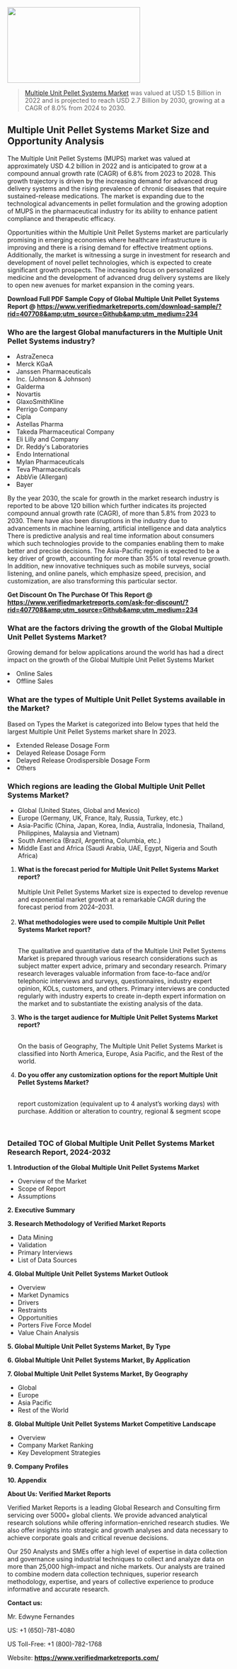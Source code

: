 <img src="https://ffe5etoiles.com/wp-content/uploads/2024/12/MST1-300x171.png" alt="" width="300" height="171" class="alignnone size-medium wp-image-20088" /><blockquote><p><p><a href="https://www.verifiedmarketreports.com/download-sample/?rid=407708&utm_source=Github&utm_medium=234" target="_blank">Multiple Unit Pellet Systems Market</a> was valued at USD 1.5 Billion in 2022 and is projected to reach USD 2.7 Billion by 2030, growing at a CAGR of 8.0% from 2024 to 2030.</p></blockquote><p><h2>Multiple Unit Pellet Systems Market Size and Opportunity Analysis</h2><p>The Multiple Unit Pellet Systems (MUPS) market was valued at approximately USD 4.2 billion in 2022 and is anticipated to grow at a compound annual growth rate (CAGR) of 6.8% from 2023 to 2028. This growth trajectory is driven by the increasing demand for advanced drug delivery systems and the rising prevalence of chronic diseases that require sustained-release medications. The market is expanding due to the technological advancements in pellet formulation and the growing adoption of MUPS in the pharmaceutical industry for its ability to enhance patient compliance and therapeutic efficacy.</p><p>Opportunities within the Multiple Unit Pellet Systems market are particularly promising in emerging economies where healthcare infrastructure is improving and there is a rising demand for effective treatment options. Additionally, the market is witnessing a surge in investment for research and development of novel pellet technologies, which is expected to create significant growth prospects. The increasing focus on personalized medicine and the development of advanced drug delivery systems are likely to open new avenues for market expansion in the coming years.</p></p><p class=""><strong>Download Full PDF Sample Copy of Global Multiple Unit Pellet Systems Report @ <a href="https://www.verifiedmarketreports.com/download-sample/?rid=407708&amp;utm_source=Github&amp;utm_medium=234" target="_blank">https://www.verifiedmarketreports.com/download-sample/?rid=407708&amp;utm_source=Github&amp;utm_medium=234</a></strong></p><h3 id="" class="">Who are the largest Global manufacturers in the Multiple Unit Pellet Systems industry?</h3><p><li>AstraZeneca</li><li> Merck KGaA</li><li> Janssen Pharmaceuticals</li><li> Inc. (Johnson & Johnson)</li><li> Galderma</li><li> Novartis</li><li> GlaxoSmithKline</li><li> Perrigo Company</li><li> Cipla</li><li> Astellas Pharma</li><li> Takeda Pharmaceutical Company</li><li> Eli Lilly and Company</li><li> Dr. Reddy's Laboratories</li><li> Endo International</li><li> Mylan Pharmaceuticals</li><li> Teva Pharmaceuticals</li><li> AbbVie (Allergan)</li><li> Bayer</li></p><div class=""><div class="" dir="" data-message-author-role="" data-message-id="" data-message-model-slug=""><div class=""><div class=""><div class=""><div class="" dir="" data-message-author-role="" data-message-id="" data-message-model-slug=""><div class=""><div class=""><p>By the year 2030, the scale for growth in the market research industry is reported to be above 120 billion which further indicates its projected compound annual growth rate (CAGR), of more than 5.8% from 2023 to 2030. There have also been disruptions in the industry due to advancements in machine learning, artificial intelligence and data analytics There is predictive analysis and real time information about consumers which such technologies provide to the companies enabling them to make better and precise decisions. The Asia-Pacific region is expected to be a key driver of growth, accounting for more than 35% of total revenue growth. In addition, new innovative techniques such as mobile surveys, social listening, and online panels, which emphasize speed, precision, and customization, are also transforming this particular sector.</p><p><strong>Get Discount On The Purchase Of This Report @&nbsp; <a href="https://www.verifiedmarketreports.com/ask-for-discount/?rid=407708&amp;utm_source=Github&amp;utm_medium=234" target="_blank">https://www.verifiedmarketreports.com/ask-for-discount/?rid=407708&amp;utm_source=Github&amp;utm_medium=234</a></strong></p></div></div></div></div></div></div></div></div><h3 id="" class="">What are the factors driving the growth of the Global Multiple Unit Pellet Systems Market?</h3><p id="" class="">Growing demand for below applications around the world has had a direct impact on the growth of the Global Multiple Unit Pellet Systems Market</p><p id="" class=""><li>Online Sales</li><li> Offline Sales</li></p><h3 id="" class="">What are the types of Multiple Unit Pellet Systems available in the Market?</h3><p id="" class="">Based on Types the Market is categorized into Below types that held the largest Multiple Unit Pellet Systems market share In 2023.</p><p id="" class=""><li>Extended Release Dosage Form</li><li> Delayed Release Dosage Form</li><li> Delayed Release Orodispersible Dosage Form</li><li> Others</li></p><h3 id="" class="">Which regions are leading the Global Multiple Unit Pellet Systems Market?</h3><ul><li>Global (United States, Global and Mexico)</li><li>Europe (Germany, UK, France, Italy, Russia, Turkey, etc.)</li><li>Asia-Pacific (China, Japan, Korea, India, Australia, Indonesia, Thailand, Philippines, Malaysia and Vietnam)</li><li>South America (Brazil, Argentina, Columbia, etc.)</li><li>Middle East and Africa (Saudi Arabia, UAE, Egypt, Nigeria and South Africa)</li></ul><p><ol><li><strong>What is the forecast period for Multiple Unit Pellet Systems Market report?<br /></strong><br /><span data-sheets-root="1" data-sheets-value="{&quot;1&quot;:2,&quot;2&quot;:&quot;XXXX size is expected to develop revenue and exponential market growth at a remarkable CAGR during the forecast period from 2024&ndash;2030.&quot;}" data-sheets-userformat="{&quot;2&quot;:12674,&quot;4&quot;:{&quot;1&quot;:2,&quot;2&quot;:16776960},&quot;10&quot;:2,&quot;11&quot;:0,&quot;15&quot;:&quot;Arial&quot;,&quot;16&quot;:12}">Multiple Unit Pellet Systems Market size is expected to develop revenue and exponential market growth at a remarkable CAGR during the forecast period from 2024&ndash;2031.</span><br /><br /></li><li><strong>What methodologies were used to compile Multiple Unit Pellet Systems Market report?<br /><br /></strong><p>The qualitative and quantitative data of the&nbsp;Multiple Unit Pellet Systems Market is prepared through various research considerations such as subject matter expert advice, primary and secondary research. Primary research leverages valuable information from face-to-face and/or telephonic interviews and surveys, questionnaires, industry expert opinion, KOLs, customers, and others. Primary interviews are conducted regularly with industry experts to create in-depth expert information on the market and to substantiate the existing analysis of the data.&nbsp;</p></li><li><strong>Who is the target audience for Multiple Unit Pellet Systems Market report?<br /><br /></strong><p>On the basis of Geography, The&nbsp;Multiple Unit Pellet Systems Market is classified into North America, Europe, Asia Pacific, and the Rest of the world.</p></li><li><strong>Do you offer any customization options for the report Multiple Unit Pellet Systems Market?<br /><br /></strong><p>report customization (equivalent up to 4 analyst&rsquo;s working days) with purchase. Addition or alteration to country, regional &amp; segment scope</p><p>&nbsp;</p></li></ol></p><h3 id="" class="">Detailed TOC of Global Multiple Unit Pellet Systems Market Research Report, 2024-2032</h3><p id="" class=""><strong>1. Introduction of the Global Multiple Unit Pellet Systems Market</strong></p><ul><li>Overview of the Market</li><li>Scope of Report</li><li>Assumptions</li></ul><p id="" class=""><strong>2. Executive Summary</strong></p><p id="" class=""><strong>3. Research Methodology of&nbsp;Verified Market Reports</strong></p><ul><li>Data Mining</li><li>Validation</li><li>Primary Interviews</li><li>List of Data Sources</li></ul><p id="" class=""><strong>4. Global Multiple Unit Pellet Systems Market Outlook</strong></p><ul><li>Overview</li><li>Market Dynamics</li><li>Drivers</li><li>Restraints</li><li>Opportunities</li><li>Porters Five Force Model</li><li>Value Chain Analysis</li></ul><p id="" class=""><strong>5. Global Multiple Unit Pellet Systems Market, By&nbsp;Type</strong></p><p id="" class=""><strong>6. Global Multiple Unit Pellet Systems Market, By Application</strong></p><p id="" class=""><strong>7. Global Multiple Unit Pellet Systems Market, By Geography</strong></p><ul><li>Global</li><li>Europe</li><li>Asia Pacific</li><li>Rest of the World</li></ul><p id="" class=""><strong>8. Global Multiple Unit Pellet Systems Market Competitive Landscape</strong></p><ul><li>Overview</li><li>Company Market Ranking</li><li>Key Development Strategies</li></ul><p id="" class=""><strong>9. Company Profiles</strong></p><p id="" class=""><strong>10. Appendix</strong></p><p id="" class=""><strong>About Us: Verified Market Reports</strong></p><p id="" class="">Verified Market Reports is a leading Global Research and Consulting firm servicing over 5000+ global clients. We provide advanced analytical research solutions while offering information-enriched research studies. We also offer insights into strategic and growth analyses and data necessary to achieve corporate goals and critical revenue decisions.</p><p id="" class="">Our 250 Analysts and SMEs offer a high level of expertise in data collection and governance using industrial techniques to collect and analyze data on more than 25,000 high-impact and niche markets. Our analysts are trained to combine modern data collection techniques, superior research methodology, expertise, and years of collective experience to produce informative and accurate research.</p><p id="" class=""><strong>Contact us:</strong></p><p id="" class="">Mr. Edwyne Fernandes</p><p id="" class="">US: +1 (650)-781-4080</p><p id="" class="">US Toll-Free: +1 (800)-782-1768</p><p id="" class="">Website: <a target="" data-test-app-aware-link=""><strong>https://www.verifiedmarketreports.com/</strong></a></p>
